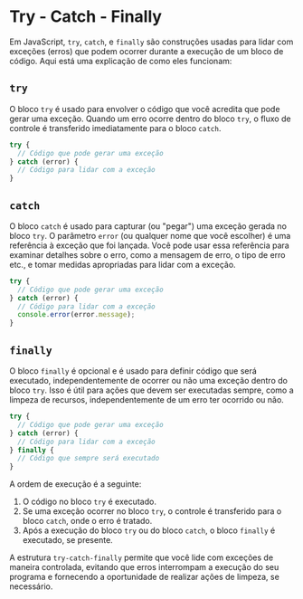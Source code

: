 # Try - Catch - Finally

Em JavaScript, `try`, `catch`, e `finally` são construções usadas para lidar 
com exceções (erros) que podem ocorrer durante a execução de um bloco de 
código. Aqui está uma explicação de como eles funcionam:

## `try`
O bloco `try` é usado para envolver o código que você acredita que 
pode gerar uma exceção. Quando um erro ocorre dentro do bloco `try`, o fluxo 
de controle é transferido imediatamente para o bloco `catch`.
```{.js linenums="1" hl_lines="2"}
try {
  // Código que pode gerar uma exceção
} catch (error) {
  // Código para lidar com a exceção
}
```

## `catch` 
O bloco `catch` é usado para capturar (ou "pegar") uma exceção 
gerada no bloco `try`. O parâmetro `error` (ou qualquer nome que você escolher) 
é uma referência à exceção que foi lançada. Você pode usar essa referência 
para examinar detalhes sobre o erro, como a mensagem de erro, o tipo de erro 
etc., e tomar medidas apropriadas para lidar com a exceção.
```{.js linenums="1" hl_lines="4-5"}
try {
  // Código que pode gerar uma exceção
} catch (error) {
  // Código para lidar com a exceção
  console.error(error.message);
}
```

## `finally`
O bloco `finally` é opcional e é usado para definir código que 
será executado, independentemente de ocorrer ou não uma exceção dentro do bloco 
`try`. Isso é útil para ações que devem ser executadas sempre, como a limpeza 
de recursos, independentemente de um erro ter ocorrido ou não.
```{.js linenums="1" hl_lines="6"}
try {
  // Código que pode gerar uma exceção
} catch (error) {
  // Código para lidar com a exceção
} finally {
  // Código que sempre será executado
}
```

A ordem de execução é a seguinte:

1. O código no bloco `try` é executado.
2. Se uma exceção ocorrer no bloco `try`, o controle é transferido para o bloco 
`catch`, onde o erro é tratado.
3. Após a execução do bloco `try` ou do bloco `catch`, o bloco `finally` é 
executado, se presente.

A estrutura `try-catch-finally` permite que você lide com exceções de maneira 
controlada, evitando que erros interrompam a execução do seu programa e 
fornecendo a oportunidade de realizar ações de limpeza, se necessário.